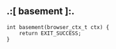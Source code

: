 .:[ basement ]:.
----------------

    int basement(browser_ctx_t ctx) {
        return EXIT_SUCCESS;
    }

